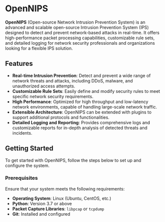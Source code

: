 # OpenNIPS

**OpenNIPS** (Open-source Network Intrusion Prevention System) is an advanced and scalable open-source Intrusion Prevention System (IPS) designed to detect and prevent network-based attacks in real-time. It offers high-performance packet processing capabilities, customizable rule sets, and detailed logging for network security professionals and organizations looking for a flexible IPS solution.

## Features

- **Real-time Intrusion Prevention**: Detect and prevent a wide range of network threats and attacks, including DDoS, malware, and unauthorized access attempts.
- **Customizable Rule Sets**: Easily define and modify security rules to meet specific network security requirements.
- **High Performance**: Optimized for high throughput and low-latency network environments, capable of handling large-scale network traffic.
- **Extensible Architecture**: OpenNIPS can be extended with plugins to support additional protocols and functionalities.
- **Detailed Logging and Reporting**: Provides comprehensive logs and customizable reports for in-depth analysis of detected threats and incidents.

## Getting Started

To get started with OpenNIPS, follow the steps below to set up and configure the system.

### Prerequisites

Ensure that your system meets the following requirements:

- **Operating System**: Linux (Ubuntu, CentOS, etc.)
- **Python**: Version 3.7 or above
- **Packet Capture Libraries**: `libpcap` or `tcpdump`
- **Git**: Installed and configured
